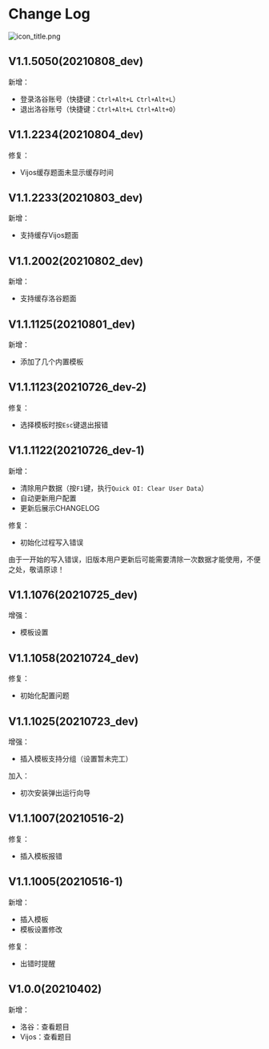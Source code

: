 # Change Log

![icon_title.png](https://i.loli.net/2021/05/20/zvtV8uTnDLamcWr.png)

## V1.1.5050(20210808_dev)
新增：
* 登录洛谷账号（快捷键：`Ctrl+Alt+L Ctrl+Alt+L`）
* 退出洛谷账号（快捷键：`Ctrl+Alt+L Ctrl+Alt+O`）

## V1.1.2234(20210804_dev)
修复：
* Vijos缓存题面未显示缓存时间

## V1.1.2233(20210803_dev)
新增：
* 支持缓存Vijos题面

## V1.1.2002(20210802_dev)
新增：
* 支持缓存洛谷题面

## V1.1.1125(20210801_dev)
新增：
* 添加了几个内置模板

## V1.1.1123(20210726_dev-2)
修复：
* 选择模板时按`Esc`键退出报错

## V1.1.1122(20210726_dev-1)
新增：
* 清除用户数据（按`F1`键，执行`Quick OI: Clear User Data`）
* 自动更新用户配置
* 更新后展示CHANGELOG

修复：
* 初始化过程写入错误

由于一开始的写入错误，旧版本用户更新后可能需要清除一次数据才能使用，不便之处，敬请原谅！

## V1.1.1076(20210725_dev)
增强：
* 模板设置

## V1.1.1058(20210724_dev)
修复：
* 初始化配置问题

## V1.1.1025(20210723_dev)
增强：
* 插入模板支持分组（设置暂未完工）

加入：
* 初次安装弹出运行向导

## V1.1.1007(20210516-2)
修复：
* 插入模板报错

## V1.1.1005(20210516-1)
新增：
* 插入模板
* 模板设置修改

修复：
* 出错时提醒

## V1.0.0(20210402)
新增：
* 洛谷：查看题目
* Vijos：查看题目